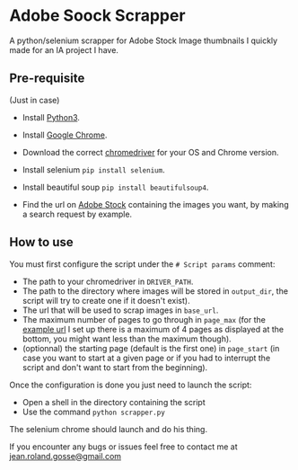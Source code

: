 # Adobe Soock Scrapper

A python/selenium scrapper for Adobe Stock Image thumbnails I quickly made for an IA project I have.

## Pre-requisite
(Just in case)
* Install [Python3](https://www.python.org/downloads/).
* Install [Google Chrome](https://www.google.com/intl/fr_fr/chrome/).

* Download the correct [chromedriver](https://chromedriver.chromium.org/downloads) for your OS and Chrome version.
* Install selenium `pip install selenium`.
* Install beautiful soup `pip install beautifulsoup4`.
* Find the url on [Adobe Stock](https://stock.adobe.com/ch_fr/) containing the images you want, by making a search request by example.

## How to use
You must first configure the script under the `# Script params` comment:
* The path to your chromedriver in `DRIVER_PATH`.
* The path to the directory where images will be stored in `output_dir`, the script will try to create one if it doesn't exist).
* The url that will be used to scrap images in `base_url`.
* The maximum number of pages to go through in `page_max` (for the [example url](https://stock.adobe.com/fr/collections/Pnb3vT0akesPgEDqaqSlBRifOFBa3LoJ) I set up there is a maximum of 4 pages as displayed at the bottom, you might want less than the maximum though).
* (optionnal) the starting page (default is the first one) in `page_start` (in case you want to start at a given page or if you had to interrupt the script and don't want to start from the beginning).

Once the configuration is done you just need to launch the script:
* Open a shell in the directory containing the script
* Use the command `python scrapper.py`

The selenium chrome should launch and do his thing.

If you encounter any bugs or issues feel free to contact me at jean.roland.gosse@gmail.com
